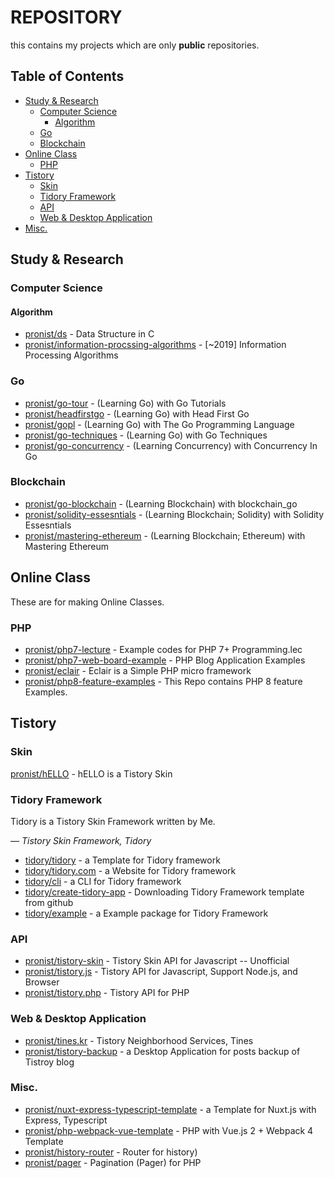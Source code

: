 # REPOSITORY

this contains my projects which are only **public** repositories.

## Table of Contents

- [Study & Research](https://github.com/pronist/pronist/blob/master/REPOSITORY.md#Study-&-Research)
  - [Computer Science](https://github.com/pronist/pronist/blob/master/REPOSITORY.md#Computer-Science)
    - [Algorithm](https://github.com/pronist/pronist/blob/master/REPOSITORY.md#Algorithm)
  - [Go](https://github.com/pronist/pronist/blob/master/REPOSITORY.md#Go)
  - [Blockchain](https://github.com/pronist/pronist/blob/master/REPOSITORY.md#Blockchain)
- [Online Class](https://github.com/pronist/pronist/blob/master/REPOSITORY.md#Online-Class)
  - [PHP](https://github.com/pronist/pronist/blob/master/REPOSITORY.md#PHP)
- [Tistory](https://github.com/pronist/pronist/blob/master/REPOSITORY.md#Tistory)
  - [Skin](https://github.com/pronist/pronist/blob/master/REPOSITORY.md#Skin)
  - [Tidory Framework](https://github.com/pronist/pronist/blob/master/REPOSITORY.md#Tidory-Framework)
  - [API](https://github.com/pronist/pronist/blob/master/REPOSITORY.md#API)
  - [Web & Desktop Application](https://github.com/pronist/pronist/blob/master/REPOSITORY.md#Web-&-Desktop-Application)
- [Misc.](https://github.com/pronist/pronist/blob/master/REPOSITORY.md#Misc.)

## Study & Research

### Computer Science

#### Algorithm

- [pronist/ds](https://github.com/pronist/ds) - Data Structure in C
- [pronist/information-procssing-algorithms](https://github.com/pronist/information-processing-algorithms) - [~2019] Information Processing Algorithms

### Go

- [pronist/go-tour](https://github.com/pronist/go-tour) - (Learning Go) with Go Tutorials
- [pronist/headfirstgo](https://github.com/pronist/headfirstgo) - (Learning Go) with Head First Go
- [pronist/gopl](https://github.com/pronist/gopl) - (Learning Go) with The Go Programming Language
- [pronist/go-techniques](https://github.com/pronist/go-techniques) - (Learning Go) with Go Techniques
- [pronist/go-concurrency](https://github.com/pronist/go-concurrency) - (Learning Concurrency) with Concurrency In Go

### Blockchain

- [pronist/go-blockchain](https://github.com/pronist/go-blockchain) - (Learning Blockchain) with blockchain_go
- [pronist/solidity-essesntials](https://github.com/pronist/solidity-essesntials) - (Learning Blockchain; Solidity) with Solidity Essesntials
- [pronist/mastering-ethereum](https://github.com/pronist/mastering-ethereum) - (Learning Blockchain; Ethereum) with Mastering Ethereum

## Online Class

These are for making Online Classes.

### PHP

- [pronist/php7-lecture](https://github.com/pronist/php7-lecture) - Example codes for PHP 7+ Programming.lec
- [pronist/php7-web-board-example](https://github.com/pronist/php7-web-board-example) - PHP Blog Application Examples
- [pronist/eclair](https://github.com/pronist/eclair) - Eclair is a Simple PHP micro framework
- [pronist/php8-feature-examples](https://github.com/pronist/php8-feature-examples) - This Repo contains PHP 8 feature Examples.

## Tistory

### Skin

[pronist/hELLO](https://github.com/pronist/hELLO) - hELLO is a Tistory Skin

### Tidory Framework

Tidory is a Tistory Skin Framework written by Me.

*― Tistory Skin Framework, Tidory*

- [tidory/tidory](https://github.com/tidory/tidory) - a Template for Tidory framework
- [tidory/tidory.com](https://github.com/tidory/tidory.com) - a Website for Tidory framework
- [tidory/cli](https://github.com/tidory/cli) - a CLI for Tidory framework
- [tidory/create-tidory-app](https://github.com/tidory/create-tidory-app) - Downloading Tidory Framework template from github
- [tidory/example](https://github.com/tidory/example) - a Example package for Tidory Framework

### API

- [pronist/tistory-skin](https://github.com/pronist/tistory-skin) - Tistory Skin API for Javascript -- Unofficial
- [pronist/tistory.js](https://github.com/pronist/tistory.js) - Tistory API for Javascript, Support Node.js, and Browser
- [pronist/tistory.php](https://github.com/pronist/tistory.php) - Tistory API for PHP

### Web & Desktop Application

- [pronist/tines.kr](https://github.com/pronist/tines.kr) - Tistory Neighborhood Services, Tines
- [pronist/tistory-backup](https://github.com/pronist/tistory-backup) - a Desktop Application for posts backup of Tistroy blog

### Misc.

- [pronist/nuxt-express-typescript-template](https://github.com/pronist/nuxt-express-typescript-template) - a Template for Nuxt.js with Express, Typescript
- [pronist/php-webpack-vue-template](https://github.com/pronist/php-webpack-vue-template) - PHP with Vue.js 2 + Webpack 4 Template
- [pronist/history-router](https://github.com/pronist/history-router) - Router for history)
- [pronist/pager](https://github.com/pronist/pager) - Pagination (Pager) for PHP

